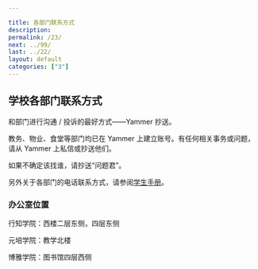 ```yaml
---

title: 各部门联系方式
description:
permalink: /23/
next: ../99/
last: ../22/
layout: default
categories: ["3"]
---
```


## 学校各部门联系方式

和部门进行沟通 / 投诉的最好方式——Yammer 抄送。

教务、物业、食堂等部门均已在 Yammer 上建立账号。有任何相关事务或问题，请从 Yammer 上私信或抄送他们。

如果不确定该找谁，请抄送“问题君”。

另外关于各部门的电话联系方式，请参阅[学生手册](http://www.pkuschool.edu.cn/shouce/lianxi.html)。

### 办公室位置

行知学院：西楼二层东侧，四层东侧

元培学院：教学北楼

博雅学院：图书馆四层西侧

